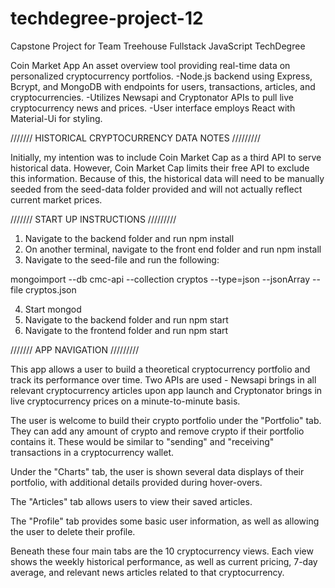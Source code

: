 # techdegree-project-12
Capstone Project for Team Treehouse Fullstack JavaScript TechDegree

Coin Market App
An asset overview tool providing real-time data on personalized cryptocurrency portfolios.
-Node.js backend using Express, Bcrypt, and MongoDB with endpoints for users, transactions, articles, and cryptocurrencies.
-Utilizes Newsapi and Cryptonator APIs to pull live cryptocurrency news and prices.
-User interface employs React with Material-Ui for styling.


/////// HISTORICAL CRYPTOCURRENCY DATA NOTES /////////

Initially, my intention was to include Coin Market Cap as a third API to serve historical data.  However, Coin Market Cap limits their free API to exclude this information.  Because of this, the historical data will need to be manually seeded from the seed-data folder provided and will not actually reflect current market prices.


/////// START UP INSTRUCTIONS /////////

1.  Navigate to the backend folder and run npm install
2.  On another terminal, navigate to the front end folder and run npm install
3.  Navigate to the seed-file and run the following:

mongoimport --db cmc-api --collection cryptos --type=json --jsonArray --file cryptos.json

4.  Start mongod
5.  Navigate to the backend folder and run npm start
6.  Navigate to the frontend folder and run npm start



/////// APP NAVIGATION /////////

This app allows a user to build a theoretical cryptocurrency portfolio and track its performance over time.  Two APIs are used - Newsapi brings in all relevant cryptocurrency articles upon app launch and Cryptonator brings in live cryptocurrency prices on a minute-to-minute basis.

The user is welcome to build their crypto portfolio under the "Portfolio" tab.  They can add any amount of crypto and remove crypto if their portfolio contains it.  These would be similar to "sending" and "receiving" transactions in a cryptocurrency wallet.

Under the "Charts" tab, the user is shown several data displays of their portfolio, with additional details provided during hover-overs.

The "Articles" tab allows users to view their saved articles.

The "Profile" tab provides some basic user information, as well as allowing the user to delete their profile.

Beneath these four main tabs are the 10 cryptocurrency views.  Each view shows the weekly historical performance, as well as current pricing, 7-day average, and relevant news articles related to that cryptocurrency.
